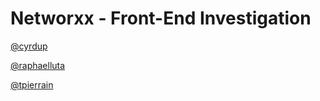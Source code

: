 # Networxx - Front-End Investigation

[@cyrdup](https://twitter.com/cyrdup)

[@raphaelluta](https://twitter.com/raphaelluta)

[@tpierrain](https://twitter.com/tpierrain)